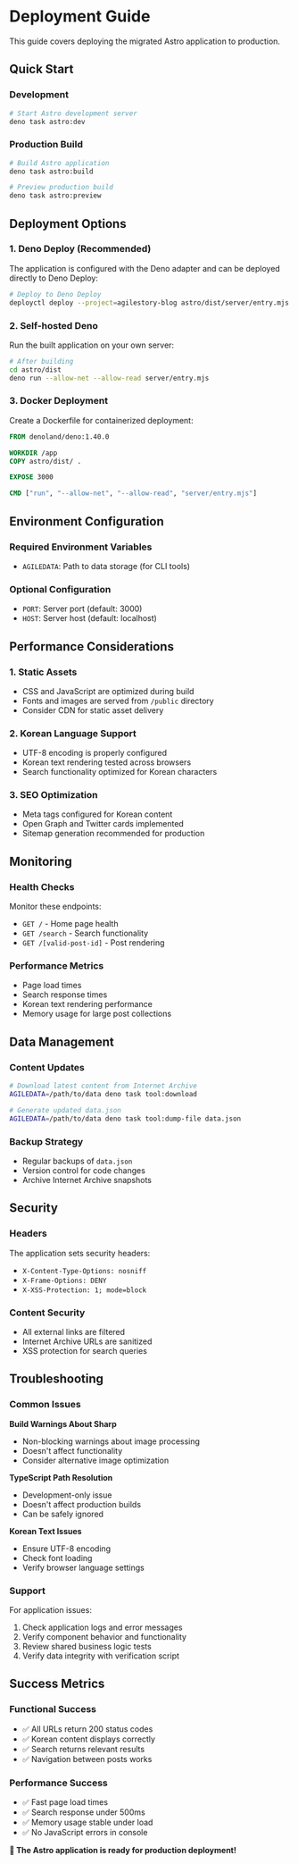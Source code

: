 # Deployment Guide

This guide covers deploying the migrated Astro application to production.

## Quick Start

### Development

```bash
# Start Astro development server
deno task astro:dev
```

### Production Build

```bash
# Build Astro application
deno task astro:build

# Preview production build
deno task astro:preview
```

## Deployment Options

### 1. Deno Deploy (Recommended)

The application is configured with the Deno adapter and can be deployed directly
to Deno Deploy:

```bash
# Deploy to Deno Deploy
deployctl deploy --project=agilestory-blog astro/dist/server/entry.mjs
```

### 2. Self-hosted Deno

Run the built application on your own server:

```bash
# After building
cd astro/dist
deno run --allow-net --allow-read server/entry.mjs
```

### 3. Docker Deployment

Create a Dockerfile for containerized deployment:

```dockerfile
FROM denoland/deno:1.40.0

WORKDIR /app
COPY astro/dist/ .

EXPOSE 3000

CMD ["run", "--allow-net", "--allow-read", "server/entry.mjs"]
```

## Environment Configuration

### Required Environment Variables

- `AGILEDATA`: Path to data storage (for CLI tools)

### Optional Configuration

- `PORT`: Server port (default: 3000)
- `HOST`: Server host (default: localhost)

## Performance Considerations

### 1. Static Assets

- CSS and JavaScript are optimized during build
- Fonts and images are served from `/public` directory
- Consider CDN for static asset delivery

### 2. Korean Language Support

- UTF-8 encoding is properly configured
- Korean text rendering tested across browsers
- Search functionality optimized for Korean characters

### 3. SEO Optimization

- Meta tags configured for Korean content
- Open Graph and Twitter cards implemented
- Sitemap generation recommended for production

## Monitoring

### Health Checks

Monitor these endpoints:

- `GET /` - Home page health
- `GET /search` - Search functionality
- `GET /[valid-post-id]` - Post rendering

### Performance Metrics

- Page load times
- Search response times
- Korean text rendering performance
- Memory usage for large post collections

## Data Management

### Content Updates

```bash
# Download latest content from Internet Archive
AGILEDATA=/path/to/data deno task tool:download

# Generate updated data.json
AGILEDATA=/path/to/data deno task tool:dump-file data.json
```

### Backup Strategy

- Regular backups of `data.json`
- Version control for code changes
- Archive Internet Archive snapshots

## Security

### Headers

The application sets security headers:

- `X-Content-Type-Options: nosniff`
- `X-Frame-Options: DENY`
- `X-XSS-Protection: 1; mode=block`

### Content Security

- All external links are filtered
- Internet Archive URLs are sanitized
- XSS protection for search queries

## Troubleshooting

### Common Issues

**Build Warnings About Sharp**

- Non-blocking warnings about image processing
- Doesn't affect functionality
- Consider alternative image optimization

**TypeScript Path Resolution**

- Development-only issue
- Doesn't affect production builds
- Can be safely ignored

**Korean Text Issues**

- Ensure UTF-8 encoding
- Check font loading
- Verify browser language settings

### Support

For application issues:

1. Check application logs and error messages
2. Verify component behavior and functionality
3. Review shared business logic tests
4. Verify data integrity with verification script

## Success Metrics

### Functional Success

- ✅ All URLs return 200 status codes
- ✅ Korean content displays correctly
- ✅ Search returns relevant results
- ✅ Navigation between posts works

### Performance Success

- ✅ Fast page load times
- ✅ Search response under 500ms
- ✅ Memory usage stable under load
- ✅ No JavaScript errors in console

**🎉 The Astro application is ready for production deployment!**
